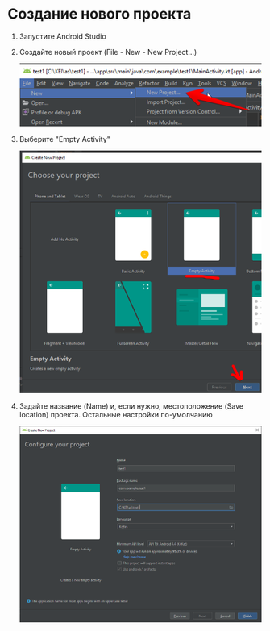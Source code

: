 # Создание нового проекта

1. Запустите Android Studio

2. Создайте новый проект (File - New - New Project...)

    ![создание нового проекта](../img/as007.png)    

3. Выберите "Empty Activity"

    ![создание нового проекта](../img/as001.png)    

4. Задайте название (Name) и, если нужно, местоположение (Save location) проекта. Остальные настройки по-умолчанию

    ![настройка проекта](../img/as002.png)